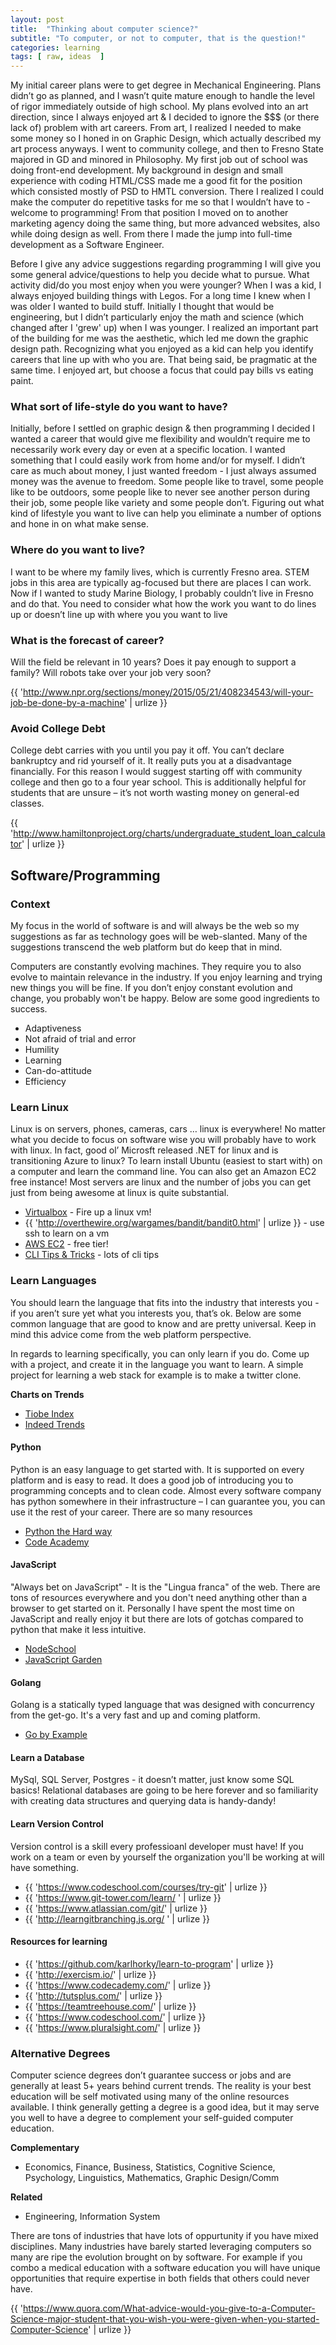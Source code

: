 ```yaml
---
layout: post
title:  "Thinking about computer science?"
subtitle: "To computer, or not to computer, that is the question!"
categories: learning
tags: [ raw, ideas  ]
---
```


My initial career plans were to get degree in Mechanical Engineering. Plans didn’t go as planned, and I wasn’t quite 
mature enough to handle the level of rigor immediately outside of high school. My plans evolved into an art direction, 
since I always enjoyed art & I decided to ignore the $$$ (or there lack of) problem with art careers. From art, I realized 
I needed to make some money so I honed in on Graphic Design, which actually described my art process anyways. I went to 
community college, and then to Fresno State majored in GD and minored in Philosophy. My first job out of school was doing 
front-end development. My background in design and small experience with coding HTML/CSS made me a good fit for the position 
which consisted mostly of PSD to HMTL conversion. There I realized I could make the computer do repetitive tasks for me so 
that I wouldn’t have to - welcome to programming! From that position I moved on to another marketing agency doing the same
 thing, but more advanced websites, also while doing design as well. From there I made the jump into full-time development as 
a Software Engineer.

Before I give any advice suggestions regarding programming I will give you some general advice/questions to help you decide what to pursue.
What activity did/do you most enjoy when you were younger?
When I was a kid, I always enjoyed building things with Legos. For a long time I knew when I was older I wanted to build stuff. 
Initially I thought that would be engineering, but I didn’t particularly enjoy the math and science (which changed after I 'grew' up) 
when I was younger. I realized an important part of the building for me was the aesthetic, which led me down the graphic design path. 
Recognizing what you enjoyed as a kid can help you identify careers that line up with who you are. That being said, be 
pragmatic at the same time. I enjoyed art, but choose a focus that could pay bills vs eating paint.

### What sort of life-style do you want to have?
Initially, before I settled on graphic design & then programming I decided I wanted a career that would give me flexibility and 
wouldn’t require me to necessarily work every day or even at a specific location. I wanted something that I could easily work from home and/or 
for myself. I didn’t care as much about money, I just wanted freedom - I just always assumed money was the avenue to freedom.
 Some people like to travel, some people like to be outdoors, some people like
 to never see another person during their job, some people like variety and some people don’t. Figuring out what kind of lifestyle you want to live 
can help you eliminate a number of options and hone in on what make sense.

### Where do you want to live?
I want to be where my family lives, which is currently Fresno area. STEM jobs in this area are typically ag-focused 
but there are places I can work. Now if I wanted to study Marine Biology, I probably couldn’t live in Fresno and do that. 
You need to consider what how the work you want to do lines up or doesn’t line up with where you you want to live

### What is the forecast of career?
Will the field be relevant in 10 years? Does it pay enough to support a family? Will robots take over your job very soon?

{{ 'http://www.npr.org/sections/money/2015/05/21/408234543/will-your-job-be-done-by-a-machine' | urlize }}

### Avoid College Debt
College debt carries with you until you pay it off. You can’t declare bankruptcy and rid yourself of it.
 It really puts you at a disadvantage financially. For this reason I would suggest starting off 
with community college and then go to a four year school. This is additionally helpful for students that are unsure – 
it’s not worth wasting money on general-ed classes.

{{ 'http://www.hamiltonproject.org/charts/undergraduate_student_loan_calculator' | urlize }}

 
## Software/Programming
### Context
My focus in the world of software is and will always be the web so my suggestions as far as technology goes will be web-slanted. 
Many of the suggestions transcend the web platform but do keep that in mind.

Computers are constantly evolving machines. They require you to also evolve to maintain relevance in the industry. If you enjoy learning and trying new things you will be fine. If you don’t enjoy constant evolution and change, you probably won't be happy. Below are some good ingredients to success.

- Adaptiveness
- Not afraid of trial and error
- Humility
- Learning
- Can-do-attitude
- Efficiency

### Learn Linux
Linux is on servers, phones, cameras, cars … linux is everywhere! No matter what you decide to focus on software wise you will probably have to work with linux. In fact, good ol’ Microsft released .NET for linux and is transitioning Azure to linux? To learn install Ubuntu (easiest to start with) on a computer and learn the command line. You can also get an Amazon EC2 free instance! Most servers are linux and the number of jobs you can get just from being awesome at linux is quite substantial.

- [Virtualbox](https://www.virtualbox.org/) - Fire up a linux vm!
- {{ 'http://overthewire.org/wargames/bandit/bandit0.html' | urlize }}  - use ssh to learn on a vm
- [AWS EC2](https://aws.amazon.com/ec2/pricing/) - free tier!
- [CLI Tips & Tricks](https://github.com/jlevy/the-art-of-command-line) - lots of cli tips

### Learn Languages
You should learn the language that fits into the industry that interests you - if you aren’t sure yet what you interests you, that’s ok. Below are some common language that are good to know and are pretty universal. Keep in mind this advice come from the web platform perspective.

In regards to learning specifically, you can only learn if you do. Come up with a project, and create it in the language you want to learn. A simple project for learning a web stack for example is to make a twitter clone.


**Charts on Trends**  
- [Tiobe Index](http://www.tiobe.com/tiobe_index)
- [Indeed Trends](http://www.indeed.com/jobtrends/q-python-q-javascript-q-ruby-q-c++.html)


#### Python
Python is an easy language to get started with. It is supported on every platform and is easy to read. It does a good job of introducing you to programming concepts and to clean code. Almost every software company has python somewhere in their infrastructure – I can guarantee you, you can use it the rest of your career. There are so many resources

- [Python the Hard way](http://learnpythonthehardway.org/)
- [Code Academy](https://www.codecademy.com/learn/python)


#### JavaScript
"Always bet on JavaScript" - It is the "Lingua franca" of the web. There are tons of resources everywhere and you don't need
anything other than a browser to get started on it. Personally I have spent the most time on JavaScript and really enjoy it
but there are lots of gotchas compared to python that make it less intuitive.

- [NodeSchool](http://nodeschool.io/)
- [JavaScript Garden](http://bonsaiden.github.io/JavaScript-Garden/)

#### Golang
Golang is a statically typed language that was designed with concurrency from the get-go. It's a very fast and up and coming platform.

- [Go by Example](https://gobyexample.com/)


#### Learn a Database
MySql, SQL Server, Postgres - it doesn’t matter, just know some SQL basics! Relational databases are going to be here forever
and so familiarity with creating data structures and querying data is handy-dandy!

#### Learn Version Control
Version control is a skill every professioanl developer must have! If you work on a team or even by yourself
the organization you'll be working at will have something.

- {{ 'https://www.codeschool.com/courses/try-git' | urlize }}
- {{ 'https://www.git-tower.com/learn/ ' | urlize }}
- {{ 'https://www.atlassian.com/git/' | urlize }}
- {{ 'http://learngitbranching.js.org/ ' | urlize }}

#### Resources for learning
- {{ 'https://github.com/karlhorky/learn-to-program' | urlize }}
- {{ 'http://exercism.io/' | urlize }}
- {{ 'https://www.codecademy.com/' | urlize }}
- {{ 'http://tutsplus.com/' | urlize }}
- {{ 'https://teamtreehouse.com/' | urlize }}
- {{ 'https://www.codeschool.com/' | urlize }}
- {{ 'https://www.pluralsight.com/' | urlize }}

### Alternative Degrees
Computer science degrees don’t guarantee success or jobs and are generally  at least 5+ years  behind current trends. The reality is your best education will be self motivated using many of the online resources available. I think generally getting a degree is a good idea, but it may serve you well to have a degree to complement your self-guided computer education.

**Complementary**
- Economics, Finance, Business, Statistics, Cognitive Science, Psychology, Linguistics, Mathematics, Graphic Design/Comm

**Related**  
- Engineering, Information System

There are tons of industries that have lots of oppurtunity if you have mixed disciplines. Many industries have barely started
leveraging computers so many are ripe the evolution brought on by software. For example if you combo a medical education
with a software education you will have unique opportunities that require expertise in both fields that others could never have.

{{ 'https://www.quora.com/What-advice-would-you-give-to-a-Computer-Science-major-student-that-you-wish-you-were-given-when-you-started-Computer-Science' | urlize }}

 
